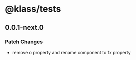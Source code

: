# @klass/tests

## 0.0.1-next.0

### Patch Changes

- remove o property and rename component to fx property

